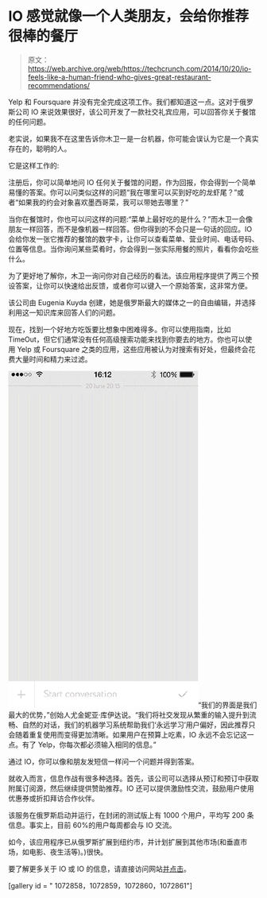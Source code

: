 # IO 感觉就像一个人类朋友，会给你推荐很棒的餐厅 

> 原文：<https://web.archive.org/web/https://techcrunch.com/2014/10/20/io-feels-like-a-human-friend-who-gives-great-restaurant-recommendations/>

Yelp 和 Foursquare 并没有完全完成这项工作。我们都知道这一点。这对于俄罗斯公司 IO 来说效果很好，该公司开发了一款社交礼宾应用，可以回答你关于餐馆的任何问题。

老实说，如果我不在这里告诉你木卫一是一台机器，你可能会误认为它是一个真实存在的，聪明的人。

它是这样工作的:

注册后，你可以简单地问 IO 任何关于餐馆的问题，作为回报，你会得到一个简单易懂的答案。你可以问类似这样的问题“我在哪里可以买到好吃的龙虾尾？”或者“如果我的约会对象喜欢墨西哥菜，我可以带她去哪里？”

当你在餐馆时，你也可以问这样的问题:“菜单上最好吃的是什么？”而木卫一会像朋友一样回答，而不是像机器一样回答。但你得到的不会只是一句话的回应。IO 会给你发一张它推荐的餐馆的数字卡，让你可以查看菜单、营业时间、电话号码、位置等信息。当你询问某些菜肴时，你会得到一张实际用餐的照片，看看你会吃些什么。

为了更好地了解你，木卫一询问你对自己经历的看法。该应用程序提供了两三个预设答案，让你可以快速给出反馈，或者你可以键入一个原始答案，这非常方便。

该公司由 Eugenia Kuyda 创建，她是俄罗斯最大的媒体之一的自由编辑，并选择利用这一知识库来回答人们的问题。

现在，找到一个好地方吃饭要比想象中困难得多。你可以使用指南，比如 TimeOut，但它们通常没有任何高级搜索功能来找到你要去的地方。你也可以使用 Yelp 或 Foursquare 之类的应用，这些应用被认为对搜索有好处，但最终会花费大量时间和精力来过滤。

![IO_animated](img/bf9309b33a551cdd6f8bcaaf5f70963f.png)“我们的界面是我们最大的优势，”创始人尤金妮亚·库伊达说。“我们将社交发现从繁重的输入提升到流畅、自然的对话，我们的机器学习系统帮助我们‘永远学习’用户偏好，因此推荐只会随着重复使用而变得更加清晰。如果用户在预算上吃素，IO 永远不会忘记这一点。有了 Yelp，你每次都必须输入相同的信息。”

通过 IO，你可以像和朋友发短信一样问一个问题并得到答案。

就收入而言，信息作战有很多种选择。首先，该公司可以选择从预订和预订中获取附属订阅源，然后继续提供赞助推荐。IO 还可以提供激励性交流，鼓励用户使用优惠券或折扣拜访合作伙伴。

该服务在俄罗斯启动并运行，在封闭的测试版上有 1000 个用户，平均写 200 条信息。事实上，目前 60%的用户每周都会与 IO 交流。

如今，该应用程序已从俄罗斯扩展到纽约市，并计划扩展到其他市场(和垂直市场，如电影、夜生活等)。)很快。

要了解更多关于 IO 或 IO 的信息，请直接访问网站[并点击](https://web.archive.org/web/20221007191357/https://talkto.io/)。

[gallery id = " 1072858，1072859，1072860，1072861"]
